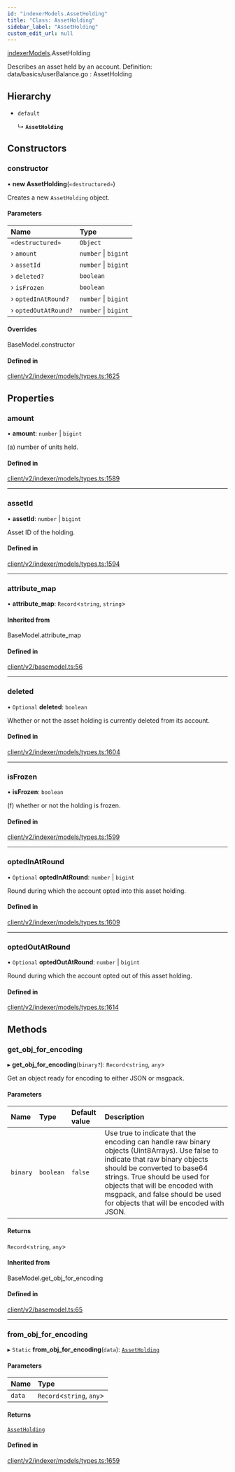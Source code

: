 ```yaml
---
id: "indexerModels.AssetHolding"
title: "Class: AssetHolding"
sidebar_label: "AssetHolding"
custom_edit_url: null
---
```


[indexerModels](../namespaces/erModels).AssetHolding

Describes an asset held by an account.
Definition:
data/basics/userBalance.go : AssetHolding

## Hierarchy

- `default`

  ↳ **`AssetHolding`**

## Constructors

### constructor

• **new AssetHolding**(`«destructured»`)

Creates a new `AssetHolding` object.

#### Parameters

| Name | Type |
| :------ | :------ |
| `«destructured»` | `Object` |
| › `amount` | `number` \| `bigint` |
| › `assetId` | `number` \| `bigint` |
| › `deleted?` | `boolean` |
| › `isFrozen` | `boolean` |
| › `optedInAtRound?` | `number` \| `bigint` |
| › `optedOutAtRound?` | `number` \| `bigint` |

#### Overrides

BaseModel.constructor

#### Defined in

[client/v2/indexer/models/types.ts:1625](https://github.com/joe-p/js-algorand-sdk/blob/6a3021f/src/client/v2/indexer/models/types.ts#L1625)

## Properties

### amount

• **amount**: `number` \| `bigint`

(a) number of units held.

#### Defined in

[client/v2/indexer/models/types.ts:1589](https://github.com/joe-p/js-algorand-sdk/blob/6a3021f/src/client/v2/indexer/models/types.ts#L1589)

___

### assetId

• **assetId**: `number` \| `bigint`

Asset ID of the holding.

#### Defined in

[client/v2/indexer/models/types.ts:1594](https://github.com/joe-p/js-algorand-sdk/blob/6a3021f/src/client/v2/indexer/models/types.ts#L1594)

___

### attribute\_map

• **attribute\_map**: `Record`<`string`, `string`\>

#### Inherited from

BaseModel.attribute\_map

#### Defined in

[client/v2/basemodel.ts:56](https://github.com/joe-p/js-algorand-sdk/blob/6a3021f/src/client/v2/basemodel.ts#L56)

___

### deleted

• `Optional` **deleted**: `boolean`

Whether or not the asset holding is currently deleted from its account.

#### Defined in

[client/v2/indexer/models/types.ts:1604](https://github.com/joe-p/js-algorand-sdk/blob/6a3021f/src/client/v2/indexer/models/types.ts#L1604)

___

### isFrozen

• **isFrozen**: `boolean`

(f) whether or not the holding is frozen.

#### Defined in

[client/v2/indexer/models/types.ts:1599](https://github.com/joe-p/js-algorand-sdk/blob/6a3021f/src/client/v2/indexer/models/types.ts#L1599)

___

### optedInAtRound

• `Optional` **optedInAtRound**: `number` \| `bigint`

Round during which the account opted into this asset holding.

#### Defined in

[client/v2/indexer/models/types.ts:1609](https://github.com/joe-p/js-algorand-sdk/blob/6a3021f/src/client/v2/indexer/models/types.ts#L1609)

___

### optedOutAtRound

• `Optional` **optedOutAtRound**: `number` \| `bigint`

Round during which the account opted out of this asset holding.

#### Defined in

[client/v2/indexer/models/types.ts:1614](https://github.com/joe-p/js-algorand-sdk/blob/6a3021f/src/client/v2/indexer/models/types.ts#L1614)

## Methods

### get\_obj\_for\_encoding

▸ **get_obj_for_encoding**(`binary?`): `Record`<`string`, `any`\>

Get an object ready for encoding to either JSON or msgpack.

#### Parameters

| Name | Type | Default value | Description |
| :------ | :------ | :------ | :------ |
| `binary` | `boolean` | `false` | Use true to indicate that the encoding can handle raw binary objects (Uint8Arrays). Use false to indicate that raw binary objects should be converted to base64 strings. True should be used for objects that will be encoded with msgpack, and false should be used for objects that will be encoded with JSON. |

#### Returns

`Record`<`string`, `any`\>

#### Inherited from

BaseModel.get\_obj\_for\_encoding

#### Defined in

[client/v2/basemodel.ts:65](https://github.com/joe-p/js-algorand-sdk/blob/6a3021f/src/client/v2/basemodel.ts#L65)

___

### from\_obj\_for\_encoding

▸ `Static` **from_obj_for_encoding**(`data`): [`AssetHolding`](erModels.AssetHolding)

#### Parameters

| Name | Type |
| :------ | :------ |
| `data` | `Record`<`string`, `any`\> |

#### Returns

[`AssetHolding`](erModels.AssetHolding)

#### Defined in

[client/v2/indexer/models/types.ts:1659](https://github.com/joe-p/js-algorand-sdk/blob/6a3021f/src/client/v2/indexer/models/types.ts#L1659)
